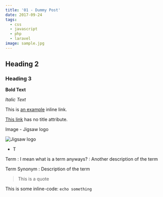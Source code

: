 ```yaml
---
title: '01 - Dummy Post'
date: 2017-09-24
tags:
  - css
  - javascript
  - php
  - laravel
image: sample.jpg
---
```

## Heading 2

### Heading 3

**Bold Text**

*Italic Text*

This is [an example](http://example.com/ "Title") inline link.

[This link](http://example.net/) has no title attribute.

Image - Jigsaw logo

![Jigsaw logo](https://cloud.githubusercontent.com/assets/357312/25055001/5603687e-212e-11e7-8fad-0b33dbf7fb71.png)

- T

Term
: I mean what is a term anyways?
: Another description of the term

Term
Synonym
: Description of the term

> This is a quote

This is some inline-code: `echo something`
